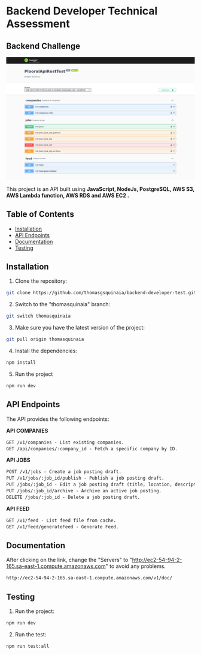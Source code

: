 # Backend Developer Technical Assessment
## Backend Challenge

<p align="center">
    <img src="./.github/img/documentation.png" alt="documentation" width="1200px">
</p>

This project is an API built using **JavaScript, NodeJs, PostgreSQL, AWS S3, AWS Lambda function, AWS RDS and AWS EC2 .**

## Table of Contents

- [Installation](#installation)
- [API Endpoints](#api-endpoints)
- [Documentation](#documentation)
- [Testing](#testing)

## Installation

1. Clone the repository:

```bash
git clone https://github.com/thomasgsquinaia/backend-developer-test.git
```

2. Switch to the "thomasquinaia" branch:

```bash
git switch thomasquinaia
```

3. Make sure you have the latest version of the project:

```bash
git pull origin thomasquinaia
```

4. Install the dependencies:

```bash
npm install
```

5. Run the project

```bash
npm run dev
```

## API Endpoints
The API provides the following endpoints:

**API COMPANIES**
```markdown
GET /v1/companies - List existing companies.
GET /api/companies/:company_id - Fetch a specific company by ID.
```

**API JOBS**
```markdown
POST /v1/jobs - Create a job posting draft.
PUT /v1/jobs/:job_id/publish - Publish a job posting draft.
PUT /jobs/:job_id - Edit a job posting draft (title, location, description).
PUT /jobs/:job_id/archive - Archive an active job posting.
DELETE /jobs/:job_id - Delete a job posting draft.
```

**API FEED**
```markdown
GET /v1/feed - List feed file from cache.
GET /v1/feed/generateFeed - Generate Feed.
```

## Documentation

After clicking on the link, change the "Servers" to "http://ec2-54-94-2-165.sa-east-1.compute.amazonaws.com" to avoid any problems.

```bash
http://ec2-54-94-2-165.sa-east-1.compute.amazonaws.com/v1/doc/
```

## Testing

1. Run the project: 

```bash
npm run dev
```

2. Run the test:

```bash
npm run test:all
```
